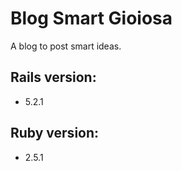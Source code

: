 # Blog Smart Gioiosa

A blog to post smart ideas.

## Rails version:

* 5.2.1

## Ruby version:

* 2.5.1
